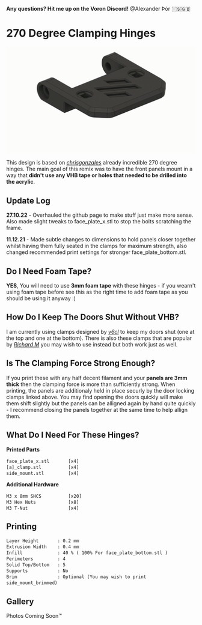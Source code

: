 **Any questions? Hit me up on the Voron Discord!** @Alexander Þór 🇮🇸🇬🇧

# 270 Degree Clamping Hinges #

![270 Clamping Hinge Animation](https://github.com/Alexander-T-Moss/Voron-Stuff/blob/main/Mods/270%20Clamping%20Hinges/Images/270%20Clamping%20Hinge%20Animation.gif)

 This design is based on [_chrisgonzales_](https://github.com/VoronDesign/VoronUsers/tree/master/printer_mods/chrisrgonzales/270_degree_hinge) already incredible 270 degree hinges. The main goal of this remix was to have the front panels mount in a way that **didn't use any VHB tape or holes that needed to be drilled into the acrylic**.



## Update Log ##

**27.10.22** - Overhauled the github page to make stuff just make more sense. Also made slight tweaks to face_plate_x.stl to stop the bolts scratching the frame.

**11.12.21** - Made subtle changes to dimensions to hold panels closer together whilst having them fully seated in the clamps for maximum strength, also changed recommended print settings for stronger face_plate_bottom.stl.



 ## Do I Need Foam Tape? ##

 **YES**, You will need to use **3mm foam tape** with these hinges - if you wearn't using foam tape before see this as the right time to add foam tape as you should be using it anyway :)



 ## How Do I Keep The Doors Shut Without VHB? ##

 I am currently using clamps designed by [_v6cl_](https://github.com/v6cl/My-Voron2.4-Customs/tree/main/Panel_Locker) to keep my doors shut (one at the top and one at the bottom). There is also these clamps that are popular by [*Richard M*](https://www.printables.com/model/172368-voron-24-filament-latch-or-any-2020-extrusion) you may wish to use instead but both work just as well.
 
  ## Is The Clamping Force Strong Enough? ##
  
  If you print these with any half decent filament and your **panels are 3mm thick** then the clamping force is more than sufficiently strong. When printing, the panels are additionaly held in place securly by the door locking clamps linked above. You may find opening the doors quickly will make them shift slightly but the panels can be alligned again by hand quite quickly - I recommend closing the panels together at the same time to help allign them.



 ## What Do I Need For These Hinges? ##

 **Printed Parts**
 ```
 face_plate_x.stl       [x4]
 [a]_clamp.stl          [x4]
 side_mount.stl         [x4]
 ```
 **Additional Hardware**
 ```
 M3 x 8mm SHCS          [x20]
 M3 Hex Nuts            [x8]
 M3 T-Nut               [x4]
 ```


 ## Printing ##

 ```
 Layer Height       : 0.2 mm
 Extrusion Width    : 0.4 mm
 Infill             : 40 % ( 100% For face_plate_bottom.stl )
 Perimeters         : 4
 Solid Top/Bottom   : 5
 Supports           : No
 Brim               : Optional (You may wish to print side_mount_brimmed)
 ```


## Gallery

Photos Coming Soon™️
